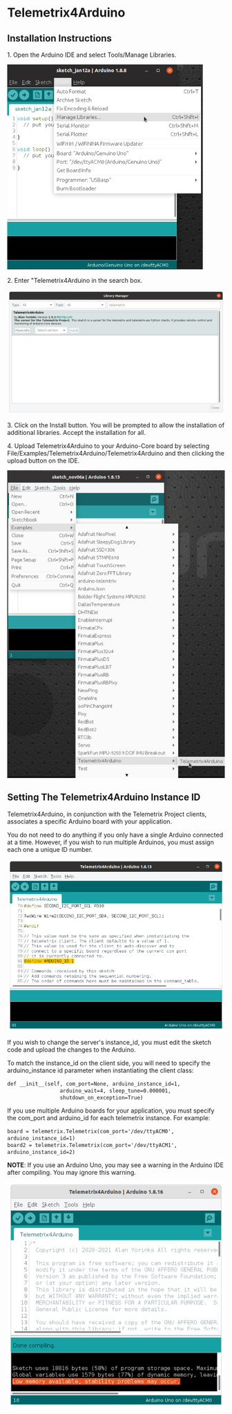 # Telemetrix4Arduino

## Installation Instructions


<p>1. Open the Arduino IDE and select Tools/Manage Libraries.</p>

![](./images/manage_libraries.png)

<p>2. Enter "Telemetrix4Arduino in the search box.</p>

![](./images/telemetrix4arduino2.png)

<p>3. Click on the Install button. You will be prompted to allow the installation
of additional libraries. Accept the installation for all.</p>

<p>4. Upload Telemetrix4Arduino to your Arduino-Core board by selecting File/Examples/Telemetrix4Arduino/Telemetrix4Arduino
and then clicking the upload button on the IDE.</p>

![](./images/install_t4a.png)

## Setting The Telemetrix4Arduino Instance ID

Telemetrix4Arduino, in conjunction with the Telemetrix Project clients, associates a 
specific Arduino board with your application.

You do not need to do anything if you only have a single Arduino connected at a time. 
However, if you wish to run multiple Arduinos, you must assign each one a
unique ID number.


![](./images/add_zip3.png)

If you wish to change the server's instance_id, 
you must edit the sketch code and upload the changes to the Arduino.

To match the instance_id on the client side, you will need to specify the 
arduino_instance id parameter
when instantiating the client class:

```
def __init__(self, com_port=None, arduino_instance_id=1,
                 arduino_wait=4, sleep_tune=0.000001,
                 shutdown_on_exception=True)
```

If you use multiple Arduino boards for your application, 
you must specify the com_port and arduino_id for each telemetrix instance. For example:

```aiignore
board = telemetrix.Telemetrix(com_port='/dev/ttyACM0', arduino_instance_id=1)
board2 = telemetrix.Telemetrix(com_port='/dev/ttyACM1', arduino_instance_id=2)
```

**NOTE**: 
If you use an Arduino Uno, you may see a warning in the Arduino IDE 
after compiling. You may ignore this warning.

![](./images/warning.png)


